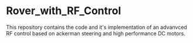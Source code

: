 # Rover_with_RF_Control
This repository contains the code and it's implementation of an advanvced RF control based on ackerman steering and high performance DC motors.
